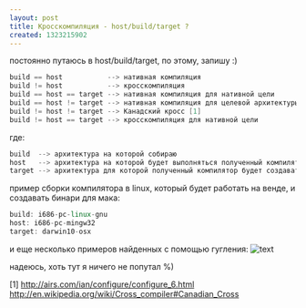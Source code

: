 ```yaml
---
layout: post
title: Кросскомпиляция - host/build/target ?
created: 1323215902
---
```

постоянно путаюсь в host/build/target, по этому, запишу :)

```cpp
build == host           --> нативная компиляция
build != host           --> кросскомпиляция
build == host == target --> нативная компиляция для нативной цели
build == host != target --> нативная компиляция для целевой архитектуры
build != host != target --> Канадский кросс [1]
build != host == target --> кросскомпиляция для нативной цели
```
где:
```cpp
build  --> архитектура на которой собираю
host   --> архитектура на которой будет выполняться полученный компилятор
target --> архитектура для которой полученный компилятор будет создавать
```

пример сборки компилятора в linux, который будет работать на венде, и создавать бинари для мака:
```cpp
build: i686-pc-linux-gnu
host: i686-pc-mingw32
target: darwin10-osx
```

и еще несколько примеров найденных с помощью гугления:
<img src="http://clip2net.com/clip/m47996/1330323361-clip-18kb.png" alt="text" />

надеюсь, хоть тут я ничего не попутал %)

[1]
http://airs.com/ian/configure/configure_6.html
http://en.wikipedia.org/wiki/Cross_compiler#Canadian_Cross
